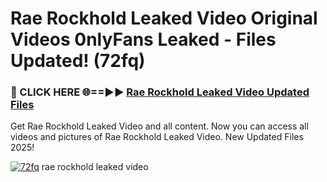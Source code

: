 # Rae Rockhold Leaked Video Original Videos 0nlyFans Leaked - Files Updated! (72fq)

<h3>🔴 CLICK HERE 🌐==►► <a href="https://tinyurl.com/x26r9saj" rel="nofollow">Rae Rockhold Leaked Video Updated Files</a></h3>

Get Rae Rockhold Leaked Video and all content. Now you can access all videos and pictures of Rae Rockhold Leaked Video. New Updated Files 2025!

[![72fq](https://i.imgur.com/LkgZPqh.gif)](https://tinyurl.com/x26r9saj)
rae rockhold leaked video